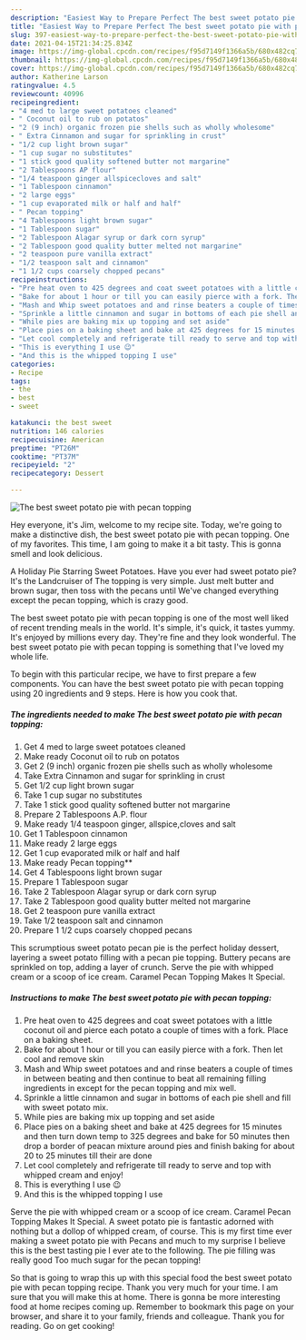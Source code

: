```yaml
---
description: "Easiest Way to Prepare Perfect The best sweet potato pie with pecan topping"
title: "Easiest Way to Prepare Perfect The best sweet potato pie with pecan topping"
slug: 397-easiest-way-to-prepare-perfect-the-best-sweet-potato-pie-with-pecan-topping
date: 2021-04-15T21:34:25.834Z
image: https://img-global.cpcdn.com/recipes/f95d7149f1366a5b/680x482cq70/the-best-sweet-potato-pie-with-pecan-topping-recipe-main-photo.jpg
thumbnail: https://img-global.cpcdn.com/recipes/f95d7149f1366a5b/680x482cq70/the-best-sweet-potato-pie-with-pecan-topping-recipe-main-photo.jpg
cover: https://img-global.cpcdn.com/recipes/f95d7149f1366a5b/680x482cq70/the-best-sweet-potato-pie-with-pecan-topping-recipe-main-photo.jpg
author: Katherine Larson
ratingvalue: 4.5
reviewcount: 40996
recipeingredient:
- "4 med to large sweet potatoes cleaned"
- " Coconut oil to rub on potatos"
- "2 (9 inch) organic frozen pie shells such as wholly wholesome"
- " Extra Cinnamon and sugar for sprinkling in crust"
- "1/2 cup light brown sugar"
- "1 cup sugar no substitutes"
- "1 stick good quality softened butter not margarine"
- "2 Tablespoons AP flour"
- "1/4 teaspoon ginger allspicecloves and salt"
- "1 Tablespoon cinnamon"
- "2 large eggs"
- "1 cup evaporated milk or half and half"
- " Pecan topping"
- "4 Tablespoons light brown sugar"
- "1 Tablespoon sugar"
- "2 Tablespoon Alagar syrup or dark corn syrup"
- "2 Tablespoon good quality butter melted not margarine"
- "2 teaspoon pure vanilla extract"
- "1/2 teaspoon salt and cinnamon"
- "1 1/2 cups coarsely chopped pecans"
recipeinstructions:
- "Pre heat oven to 425 degrees and coat sweet potatoes with a little coconut oil and pierce each potato a couple of times with a fork. Place on a baking sheet."
- "Bake for about 1 hour or till you can easily pierce with a fork. Then let cool and remove skin"
- "Mash and Whip sweet potatoes and and rinse beaters a couple of times in between beating and then continue to beat all remaining filling ingredients in except for the pecan topping and mix well."
- "Sprinkle a little cinnamon and sugar in bottoms of each pie shell and fill with sweet potato mix."
- "While pies are baking mix up topping and set aside"
- "Place pies on a baking sheet and bake at 425 degrees for 15 minutes and then turn down temp to 325 degrees and bake for 50 minutes then drop a border of peacan mixture around pies and finish baking for about 20 to 25 minutes till their are done"
- "Let cool completely and refrigerate till ready to serve and top with whipped cream and enjoy!"
- "This is everything I use 😉"
- "And this is the whipped topping I use"
categories:
- Recipe
tags:
- the
- best
- sweet

katakunci: the best sweet 
nutrition: 146 calories
recipecuisine: American
preptime: "PT26M"
cooktime: "PT37M"
recipeyield: "2"
recipecategory: Dessert

---
```



![The best sweet potato pie with pecan topping](https://img-global.cpcdn.com/recipes/f95d7149f1366a5b/680x482cq70/the-best-sweet-potato-pie-with-pecan-topping-recipe-main-photo.jpg)

Hey everyone, it's Jim, welcome to my recipe site. Today, we're going to make a distinctive dish, the best sweet potato pie with pecan topping. One of my favorites. This time, I am going to make it a bit tasty. This is gonna smell and look delicious.

A Holiday Pie Starring Sweet Potatoes. Have you ever had sweet potato pie? It&#39;s the Landcruiser of The topping is very simple. Just melt butter and brown sugar, then toss with the pecans until We&#39;ve changed everything except the pecan topping, which is crazy good.

The best sweet potato pie with pecan topping is one of the most well liked of recent trending meals in the world. It's simple, it's quick, it tastes yummy. It's enjoyed by millions every day. They're fine and they look wonderful. The best sweet potato pie with pecan topping is something that I've loved my whole life.


To begin with this particular recipe, we have to first prepare a few components. You can have the best sweet potato pie with pecan topping using 20 ingredients and 9 steps. Here is how you cook that.

<!--inarticleads1-->

##### The ingredients needed to make The best sweet potato pie with pecan topping:

1. Get 4 med to large sweet potatoes cleaned
1. Make ready  Coconut oil to rub on potatos
1. Get 2 (9 inch) organic frozen pie shells such as wholly wholesome
1. Take  Extra Cinnamon and sugar for sprinkling in crust
1. Get 1/2 cup light brown sugar
1. Take 1 cup sugar no substitutes
1. Take 1 stick good quality softened butter not margarine
1. Prepare 2 Tablespoons A.P. flour
1. Make ready 1/4 teaspoon ginger, allspice,cloves and salt
1. Get 1 Tablespoon cinnamon
1. Make ready 2 large eggs
1. Get 1 cup evaporated milk or half and half
1. Make ready  Pecan topping**
1. Get 4 Tablespoons light brown sugar
1. Prepare 1 Tablespoon sugar
1. Take 2 Tablespoon Alagar syrup or dark corn syrup
1. Take 2 Tablespoon good quality butter melted not margarine
1. Get 2 teaspoon pure vanilla extract
1. Take 1/2 teaspoon salt and cinnamon
1. Prepare 1 1/2 cups coarsely chopped pecans


This scrumptious sweet potato pecan pie is the perfect holiday dessert, layering a sweet potato filling with a pecan pie topping. Buttery pecans are sprinkled on top, adding a layer of crunch. Serve the pie with whipped cream or a scoop of ice cream. Caramel Pecan Topping Makes It Special. 

<!--inarticleads2-->

##### Instructions to make The best sweet potato pie with pecan topping:

1. Pre heat oven to 425 degrees and coat sweet potatoes with a little coconut oil and pierce each potato a couple of times with a fork. Place on a baking sheet.
1. Bake for about 1 hour or till you can easily pierce with a fork. Then let cool and remove skin
1. Mash and Whip sweet potatoes and and rinse beaters a couple of times in between beating and then continue to beat all remaining filling ingredients in except for the pecan topping and mix well.
1. Sprinkle a little cinnamon and sugar in bottoms of each pie shell and fill with sweet potato mix.
1. While pies are baking mix up topping and set aside
1. Place pies on a baking sheet and bake at 425 degrees for 15 minutes and then turn down temp to 325 degrees and bake for 50 minutes then drop a border of peacan mixture around pies and finish baking for about 20 to 25 minutes till their are done
1. Let cool completely and refrigerate till ready to serve and top with whipped cream and enjoy!
1. This is everything I use 😉
1. And this is the whipped topping I use


Serve the pie with whipped cream or a scoop of ice cream. Caramel Pecan Topping Makes It Special. A sweet potato pie is fantastic adorned with nothing but a dollop of whipped cream, of course. This is my first time ever making a sweet potato pie with Pecans and much to my surprise I believe this is the best tasting pie I ever ate to the following. The pie filling was really good Too much sugar for the pecan topping! 

So that is going to wrap this up with this special food the best sweet potato pie with pecan topping recipe. Thank you very much for your time. I am sure that you will make this at home. There is gonna be more interesting food at home recipes coming up. Remember to bookmark this page on your browser, and share it to your family, friends and colleague. Thank you for reading. Go on get cooking!
